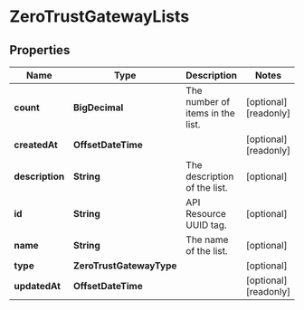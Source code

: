 

# ZeroTrustGatewayLists


## Properties

| Name | Type | Description | Notes |
|------------ | ------------- | ------------- | -------------|
|**count** | **BigDecimal** | The number of items in the list. |  [optional] [readonly] |
|**createdAt** | **OffsetDateTime** |  |  [optional] [readonly] |
|**description** | **String** | The description of the list. |  [optional] |
|**id** | **String** | API Resource UUID tag. |  [optional] |
|**name** | **String** | The name of the list. |  [optional] |
|**type** | **ZeroTrustGatewayType** |  |  [optional] |
|**updatedAt** | **OffsetDateTime** |  |  [optional] [readonly] |



